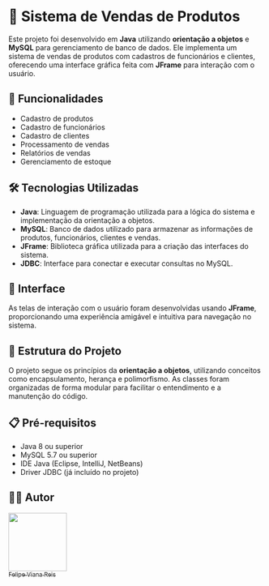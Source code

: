 # 🌟 Sistema de Vendas de Produtos

Este projeto foi desenvolvido em **Java** utilizando **orientação a objetos** e **MySQL** para gerenciamento de banco de dados. Ele implementa um sistema de vendas de produtos com cadastros de funcionários e clientes, oferecendo uma interface gráfica feita com **JFrame** para interação com o usuário.

## 🚀 Funcionalidades

- Cadastro de produtos
- Cadastro de funcionários
- Cadastro de clientes
- Processamento de vendas
- Relatórios de vendas
- Gerenciamento de estoque

## 🛠️ Tecnologias Utilizadas

- **Java**: Linguagem de programação utilizada para a lógica do sistema e implementação da orientação a objetos.
- **MySQL**: Banco de dados utilizado para armazenar as informações de produtos, funcionários, clientes e vendas.
- **JFrame**: Biblioteca gráfica utilizada para a criação das interfaces do sistema.
- **JDBC**: Interface para conectar e executar consultas no MySQL.

## 🎨 Interface

As telas de interação com o usuário foram desenvolvidas usando **JFrame**, proporcionando uma experiência amigável e intuitiva para navegação no sistema.

## 📂 Estrutura do Projeto

O projeto segue os princípios da **orientação a objetos**, utilizando conceitos como encapsulamento, herança e polimorfismo. As classes foram organizadas de forma modular para facilitar o entendimento e a manutenção do código.

## 📋 Pré-requisitos

- Java 8 ou superior
- MySQL 5.7 ou superior
- IDE Java (Eclipse, IntelliJ, NetBeans)
- Driver JDBC (já incluído no projeto)

## 🧑‍💻 Autor

[<img loading="lazy" src="https://avatars.githubusercontent.com/u/64935845?v=4" width=115><br><sub>Felipe Viana Reis</sub>](https://github.com/Felps3296)
